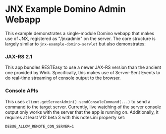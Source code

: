 # JNX Example Domino Admin Webapp

This example demonstrates a single-module Domino webapp that makes use of JNX, registered as "/jnxadmin" on the server. The core structure is largely similar to `jnx-example-domino-servlet` but also demonstrates:

### JAX-RS 2.1

This app bundles RESTEasy to use a newer JAX-RS version than the ancient one provided by Wink. Specifically, this makes use of Server-Sent Events to do real-time streaming of console output to the browser.

### Console APIs

This uses `client.getServerAdmin().sendConsoleCommand(...)` to send a command to the target server. Currently, live watching of the server console output only works with the server that the app is running on. Additionally, it requires at least V12 beta 3 with this notes.ini property set:

`DEBUG_ALLOW_REMOTE_CON_SERVER=1`
